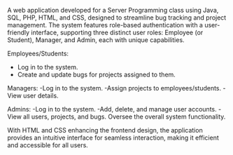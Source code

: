 A web application developed for a Server Programming class using Java, SQL, PHP, HTML, and CSS, designed to streamline bug tracking and project management. The system features role-based authentication with a user-friendly interface, supporting three distinct user roles: Employee (or Student), Manager, and Admin, each with unique capabilities.

Employees/Students:
- Log in to the system.
- Create and update bugs for projects assigned to them.

Managers:
-Log in to the system.
-Assign projects to employees/students.
-View user details.

Admins:
-Log in to the system.
-Add, delete, and manage user accounts.
-View all users, projects, and bugs.
Oversee the overall system functionality.

With HTML and CSS enhancing the frontend design, the application provides an intuitive interface for seamless interaction, making it efficient and accessible for all users.
